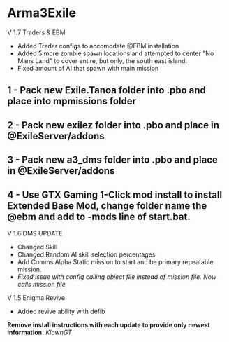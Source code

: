 # Arma3Exile
V 1.7 Traders & EBM
- Added Trader configs to accomodate @EBM installation
- Added 5 more zombie spawn locations and attempted to center "No Mans Land" to cover entire, but only, the south east island.
- Fixed amount of AI that spawn with main mission

1 - Pack new Exile.Tanoa folder into .pbo and place into mpmissions folder
- 
2 - Pack new exilez folder into .pbo and place in @ExileServer/addons 
-
3 - Pack new a3_dms folder into .pbo and place in @ExileServer/addons
-
4 - Use GTX Gaming 1-Click mod install to install Extended Base Mod,
    change folder name the @ebm and add to -mods line of start.bat.
- 
V 1.6
DMS UPDATE
- Changed Skill
- Changed Random AI skill selection percentages
- Add Comms Alpha Static mission to start and be primary repeatable mission.
- *Fixed Issue with config calling object file instead of mission file. Now calls mission file*

V 1.5
Enigma Revive
- Added revive ability with defib

**Remove install instructions with each update to provide only newest information.**
*KlownGT*


